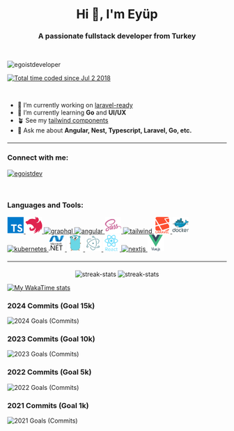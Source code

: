<h1 align="center">Hi 👋, I'm Eyüp</h1>
<h3 align="center">A passionate fullstack developer from Turkey</h3>

<br>

<p align="left"> <img
        src="https://komarev.com/ghpvc/?username=egoistdeveloper&label=Profile%20views&color=0e75b6&style=flat"
        alt="egoistdeveloper" /> </p>

<a href="https://wakatime.com/@e35b9bbe-85a9-44d1-b7b5-590e38aab64f"><img
        src="https://wakatime.com/badge/user/e35b9bbe-85a9-44d1-b7b5-590e38aab64f.svg"
        alt="Total time coded since Jul 2 2018" /></a>

<br>

- 🔭 I’m currently working on [laravel-ready](https://github.com/laravel-ready)
- 🌱 I’m currently learning **Go** and **UI/UX**
- 🪴 See my [tailwind components](https://github.com/EgoistDeveloper/my-tailwind-components)
- 💬 Ask me about **Angular, Nest, Typescript, Laravel, Go, etc.**

<hr style="margin: 20px 0px">

### Connect with me:

<p align="left">
    <a href="https://twitter.com/egoistdev" target="blank">
        <img align="center"
            src="https://raw.githubusercontent.com/rahuldkjain/github-profile-readme-generator/master/src/images/icons/Social/twitter.svg"
            alt="egoistdev" height="30" width="40" />
    </a>
</p>

<br>

### Languages and Tools:

<p align="left">
    <a href="https://www.typescriptlang.org/" target="_blank" rel="noreferrer">
        <img src="https://raw.githubusercontent.com/devicons/devicon/master/icons/typescript/typescript-original.svg"
            alt="typescript" width="38" height="38" />
    </a>
    <a href="https://nestjs.com/" target="_blank" rel="noreferrer">
        <img src="https://raw.githubusercontent.com/devicons/devicon/master/icons/nestjs/nestjs-plain.svg" alt="nestjs"
            width="38" height="38" />
    </a>
    <a href="https://graphql.org" target="_blank" rel="noreferrer">
        <img src="https://www.vectorlogo.zone/logos/graphql/graphql-icon.svg" alt="graphql" width="38" height="38" />
    </a>
    <a href="https://angular.io" target="_blank" rel="noreferrer">
        <img src="https://angular.io/assets/images/logos/angular/angular.svg" alt="angular" width="38" height="38" />
    </a>
    <a href="https://sass-lang.com" target="_blank" rel="noreferrer">
        <img src="https://raw.githubusercontent.com/devicons/devicon/master/icons/sass/sass-original.svg" alt="sass"
            width="38" height="38" />
    </a>
    <a href="https://tailwindcss.com/" target="_blank" rel="noreferrer">
        <img src="https://www.vectorlogo.zone/logos/tailwindcss/tailwindcss-icon.svg" alt="tailwind" width="40"
            height="40" />
    </a>
    <a href="https://laravel.com/" target="_blank" rel="noreferrer">
        <img src="https://raw.githubusercontent.com/devicons/devicon/master/icons/laravel/laravel-plain-wordmark.svg"
            alt="laravel" width="38" height="38" />
    </a>
    <a href="https://www.docker.com/" target="_blank" rel="noreferrer">
        <img src="https://raw.githubusercontent.com/devicons/devicon/master/icons/docker/docker-original-wordmark.svg"
            alt="docker" width="38" height="38" />
    </a>
    <a href="https://kubernetes.io" target="_blank" rel="noreferrer">
        <img src="https://www.vectorlogo.zone/logos/kubernetes/kubernetes-icon.svg" alt="kubernetes" width="40"
            height="40" />
    </a>
    <a href="https://dotnet.microsoft.com/" target="_blank" rel="noreferrer">
        <img src="https://raw.githubusercontent.com/devicons/devicon/master/icons/dot-net/dot-net-original-wordmark.svg"
            alt="dotnet" width="38" height="38" />
    </a>
    <a href="https://golang.org" target="_blank" rel="noreferrer">
        <img src="https://raw.githubusercontent.com/devicons/devicon/master/icons/go/go-original.svg" alt="go"
            width="38" height="38" />
    </a>
    <a href="https://www.electronjs.org" target="_blank" rel="noreferrer">
        <img src="https://raw.githubusercontent.com/devicons/devicon/master/icons/electron/electron-original.svg"
            alt="electron" width="38" height="38" />
    </a>
    <a href="https://reactjs.org/" target="_blank" rel="noreferrer">
        <img src="https://raw.githubusercontent.com/devicons/devicon/master/icons/react/react-original-wordmark.svg"
            alt="react" width="38" height="38" />
    </a>
    <a href="https://nextjs.org/" target="_blank" rel="noreferrer">
        <img src="https://cdn.worldvectorlogo.com/logos/nextjs-2.svg" alt="nextjs" width="38" height="38" />
    </a>
    <a href="https://vuejs.org/" target="_blank" rel="noreferrer">
        <img src="https://raw.githubusercontent.com/devicons/devicon/master/icons/vuejs/vuejs-original-wordmark.svg"
            alt="vuejs" width="38" height="38" />
    </a>
</p>

<hr style="margin: 20px 0px">

<p align="middle">

<img width="420" src="https://github-readme-stats.vercel.app/api?username=relliv&show_icons=true&count_private=true" alt="streak-stats">

<img width="420" src="https://github-readme-streak-stats.herokuapp.com/?user=relliv" alt="streak-stats">

[![My WakaTime stats](https://github-readme-stats.vercel.app/api/wakatime?username=relliv&layout=compact)](https://github-readme-stats.vercel.app/api/wakatime?username=relliv)
</p>


### 2024 Commits (Goal 15k)

![2024 Goals (Commits)](https://github-commit-counter.vercel.app/api/github-progress?username=relliv&year=2024&target=15000)
</p>

### 2023 Commits (Goal 10k)

![2023 Goals (Commits)](https://github-commit-counter.vercel.app/api/github-progress?username=relliv&year=2023&target=10000)
</p>

### 2022 Commits (Goal 5k)

![2022 Goals (Commits)](https://github-commit-counter.vercel.app/api/github-progress?username=relliv&year=2022&target=5000)
</p>

### 2021 Commits (Goal 1k)

![2021 Goals (Commits)](https://github-commit-counter.vercel.app/api/github-progress?username=relliv&year=2021&target=1000)
</p>